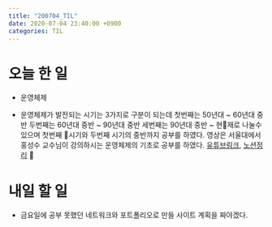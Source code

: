 ```yaml
---
title: "200704_TIL"
date: 2020-07-04 23:40:00 +0900
categories: TIL
---
```


# 오늘 한 일
* 운영체제
 - 운영체제가 발전되는 시기는 3가지로 구분이 되는데
   첫번째는 50년대 ~ 60년대 중반
   두번째는 60년대 중반 ~ 90년대 중반
   세번째는 90년대 중반 ~ 현재로 나눌수있으며
   첫번째 시기와 두번째 시기의 중반까지 공부를 하였다.
   영상은 서울대에서 홍성수 교수님이 강의하시는 운영체제의 기초로 공부를 하였다.
 [유튜브링크](http://etl.snu.ac.kr/local/ubonline/course_view.php?id=171378&returnurl=L2xvY2FsL3Vib25saW5lLz9zZWFyY2h0eXBlPTEma2V5d29yZD0lRUMlOUElQjQlRUMlOTglODElRUMlQjIlQjQlRUMlQTAlOUM=), [노션정리](https://www.notion.so/L1-d33228ffd1ec4b0ebb095cf35f3dab4e)

# 내일 할 일
* 금요일에 공부 못했던 네트워크와 포트폴리오로 만들 사이트 계획을 짜야겠다.